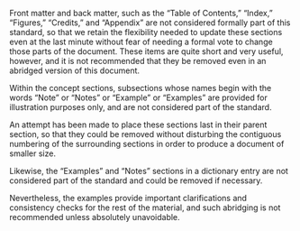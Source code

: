  



Front matter and back matter, such as the “Table of Contents,” “Index,” “Figures,” “Credits,” and “Appendix” are not considered formally part of this standard, so that we retain the flexibility needed to update these sections even at the last minute without fear of needing a formal vote to change those parts of the document. These items are quite short and very useful, however, and it is not recommended that they be removed even in an abridged version of this document. 



Within the concept sections, subsections whose names begin with the words “Note” or “Notes” or “Example” or “Examples” are provided for illustration purposes only, and are not considered part of the standard. 



An attempt has been made to place these sections last in their parent section, so that they could be removed without disturbing the contiguous numbering of the surrounding sections in order to produce a document of smaller size. 



Likewise, the “Examples” and “Notes” sections in a dictionary entry are not considered part of the standard and could be removed if necessary. 



Nevertheless, the examples provide important clarifications and consistency checks for the rest of the material, and such abridging is not recommended unless absolutely unavoidable. 












